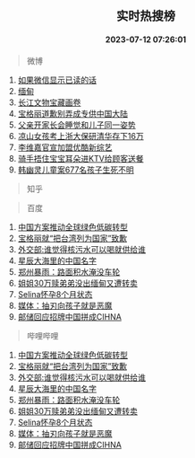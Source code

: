 <div align="center"><h2>实时热搜榜</h2><h4>2023-07-12 07:26:01</h4></div>

> 微博  

1. [如果微信显示已读的话](https://s.weibo.com/weibo?q=%23%E5%A6%82%E6%9E%9C%E5%BE%AE%E4%BF%A1%E6%98%BE%E7%A4%BA%E5%B7%B2%E8%AF%BB%E7%9A%84%E8%AF%9D%23&t=31&band_rank=1&Refer=top)<br />
2. [缅甸](https://s.weibo.com/weibo?q=%E7%BC%85%E7%94%B8&t=31&band_rank=2&Refer=top)<br />
3. [长江文物宝藏画卷](https://s.weibo.com/weibo?q=%23%E9%95%BF%E6%B1%9F%E6%96%87%E7%89%A9%E5%AE%9D%E8%97%8F%E7%94%BB%E5%8D%B7%23&t=31&band_rank=3&Refer=top)<br />
4. [宝格丽道歉别弄成专供中国大陆](https://s.weibo.com/weibo?q=%23%E5%AE%9D%E6%A0%BC%E4%B8%BD%E9%81%93%E6%AD%89%E5%88%AB%E5%BC%84%E6%88%90%E4%B8%93%E4%BE%9B%E4%B8%AD%E5%9B%BD%E5%A4%A7%E9%99%86%23&t=31&band_rank=4&Refer=top)<br />
5. [父亲开家长会睡觉和儿子同一姿势](https://s.weibo.com/weibo?q=%23%E7%88%B6%E4%BA%B2%E5%BC%80%E5%AE%B6%E9%95%BF%E4%BC%9A%E7%9D%A1%E8%A7%89%E5%92%8C%E5%84%BF%E5%AD%90%E5%90%8C%E4%B8%80%E5%A7%BF%E5%8A%BF%23&t=31&band_rank=5&Refer=top)<br />
6. [凉山女孩考上浙大保研清华存下16万](https://s.weibo.com/weibo?q=%23%E5%87%89%E5%B1%B1%E5%A5%B3%E5%AD%A9%E8%80%83%E4%B8%8A%E6%B5%99%E5%A4%A7%E4%BF%9D%E7%A0%94%E6%B8%85%E5%8D%8E%E5%AD%98%E4%B8%8B16%E4%B8%87%23&t=31&band_rank=6&Refer=top)<br />
7. [李维嘉官宣加盟优酷新综艺](https://s.weibo.com/weibo?q=%23%E6%9D%8E%E7%BB%B4%E5%98%89%E5%AE%98%E5%AE%A3%E5%8A%A0%E7%9B%9F%E4%BC%98%E9%85%B7%E6%96%B0%E7%BB%BC%E8%89%BA%23&t=31&band_rank=7&Refer=top)<br />
8. [骑手捂住宝宝耳朵进KTV给顾客送餐](https://s.weibo.com/weibo?q=%23%E9%AA%91%E6%89%8B%E6%8D%82%E4%BD%8F%E5%AE%9D%E5%AE%9D%E8%80%B3%E6%9C%B5%E8%BF%9BKTV%E7%BB%99%E9%A1%BE%E5%AE%A2%E9%80%81%E9%A4%90%23&t=31&band_rank=8&Refer=top)<br />
9. [韩幽灵儿童案677名孩子生死不明](https://s.weibo.com/weibo?q=%23%E9%9F%A9%E5%B9%BD%E7%81%B5%E5%84%BF%E7%AB%A5%E6%A1%88677%E5%90%8D%E5%AD%A9%E5%AD%90%E7%94%9F%E6%AD%BB%E4%B8%8D%E6%98%8E%23&t=31&band_rank=9&Refer=top)<br />

> 知乎  


> 百度  

1. [中国方案推动全球绿色低碳转型](https://www.baidu.com/s?wd=%E4%B8%AD%E5%9B%BD%E6%96%B9%E6%A1%88%E6%8E%A8%E5%8A%A8%E5%85%A8%E7%90%83%E7%BB%BF%E8%89%B2%E4%BD%8E%E7%A2%B3%E8%BD%AC%E5%9E%8B&sa=fyb_news&rsv_dl=fyb_news)<br />
2. [宝格丽就“把台湾列为国家”致歉](https://www.baidu.com/s?wd=%E5%AE%9D%E6%A0%BC%E4%B8%BD%E5%B0%B1%E2%80%9C%E6%8A%8A%E5%8F%B0%E6%B9%BE%E5%88%97%E4%B8%BA%E5%9B%BD%E5%AE%B6%E2%80%9D%E8%87%B4%E6%AD%89&sa=fyb_news&rsv_dl=fyb_news)<br />
3. [外交部:谁觉得核污水可以喝就供给谁](https://www.baidu.com/s?wd=%E5%A4%96%E4%BA%A4%E9%83%A8%3A%E8%B0%81%E8%A7%89%E5%BE%97%E6%A0%B8%E6%B1%A1%E6%B0%B4%E5%8F%AF%E4%BB%A5%E5%96%9D%E5%B0%B1%E4%BE%9B%E7%BB%99%E8%B0%81&sa=fyb_news&rsv_dl=fyb_news)<br />
4. [星辰大海里的中国名字](https://www.baidu.com/s?wd=%E6%98%9F%E8%BE%B0%E5%A4%A7%E6%B5%B7%E9%87%8C%E7%9A%84%E4%B8%AD%E5%9B%BD%E5%90%8D%E5%AD%97&sa=fyb_news&rsv_dl=fyb_news)<br />
5. [郑州暴雨：路面积水淹没车轮](https://www.baidu.com/s?wd=%E9%83%91%E5%B7%9E%E6%9A%B4%E9%9B%A8%EF%BC%9A%E8%B7%AF%E9%9D%A2%E7%A7%AF%E6%B0%B4%E6%B7%B9%E6%B2%A1%E8%BD%A6%E8%BD%AE&sa=fyb_news&rsv_dl=fyb_news)<br />
6. [姐姐30万赎弟弟没出缅甸又遭转卖](https://www.baidu.com/s?wd=%E5%A7%90%E5%A7%9030%E4%B8%87%E8%B5%8E%E5%BC%9F%E5%BC%9F%E6%B2%A1%E5%87%BA%E7%BC%85%E7%94%B8%E5%8F%88%E9%81%AD%E8%BD%AC%E5%8D%96&sa=fyb_news&rsv_dl=fyb_news)<br />
7. [Selina怀孕8个月状态](https://www.baidu.com/s?wd=Selina%E6%80%80%E5%AD%958%E4%B8%AA%E6%9C%88%E7%8A%B6%E6%80%81&sa=fyb_news&rsv_dl=fyb_news)<br />
8. [媒体：抽刃向孩子就是恶魔](https://www.baidu.com/s?wd=%E5%AA%92%E4%BD%93%EF%BC%9A%E6%8A%BD%E5%88%83%E5%90%91%E5%AD%A9%E5%AD%90%E5%B0%B1%E6%98%AF%E6%81%B6%E9%AD%94&sa=fyb_news&rsv_dl=fyb_news)<br />
9. [邮储回应招牌中国拼成CIHNA](https://www.baidu.com/s?wd=%E9%82%AE%E5%82%A8%E5%9B%9E%E5%BA%94%E6%8B%9B%E7%89%8C%E4%B8%AD%E5%9B%BD%E6%8B%BC%E6%88%90CIHNA&sa=fyb_news&rsv_dl=fyb_news)<br />

> 哔哩哔哩  

1. [中国方案推动全球绿色低碳转型](https://www.baidu.com/s?wd=%E4%B8%AD%E5%9B%BD%E6%96%B9%E6%A1%88%E6%8E%A8%E5%8A%A8%E5%85%A8%E7%90%83%E7%BB%BF%E8%89%B2%E4%BD%8E%E7%A2%B3%E8%BD%AC%E5%9E%8B&sa=fyb_news&rsv_dl=fyb_news)<br />
2. [宝格丽就“把台湾列为国家”致歉](https://www.baidu.com/s?wd=%E5%AE%9D%E6%A0%BC%E4%B8%BD%E5%B0%B1%E2%80%9C%E6%8A%8A%E5%8F%B0%E6%B9%BE%E5%88%97%E4%B8%BA%E5%9B%BD%E5%AE%B6%E2%80%9D%E8%87%B4%E6%AD%89&sa=fyb_news&rsv_dl=fyb_news)<br />
3. [外交部:谁觉得核污水可以喝就供给谁](https://www.baidu.com/s?wd=%E5%A4%96%E4%BA%A4%E9%83%A8%3A%E8%B0%81%E8%A7%89%E5%BE%97%E6%A0%B8%E6%B1%A1%E6%B0%B4%E5%8F%AF%E4%BB%A5%E5%96%9D%E5%B0%B1%E4%BE%9B%E7%BB%99%E8%B0%81&sa=fyb_news&rsv_dl=fyb_news)<br />
4. [星辰大海里的中国名字](https://www.baidu.com/s?wd=%E6%98%9F%E8%BE%B0%E5%A4%A7%E6%B5%B7%E9%87%8C%E7%9A%84%E4%B8%AD%E5%9B%BD%E5%90%8D%E5%AD%97&sa=fyb_news&rsv_dl=fyb_news)<br />
5. [郑州暴雨：路面积水淹没车轮](https://www.baidu.com/s?wd=%E9%83%91%E5%B7%9E%E6%9A%B4%E9%9B%A8%EF%BC%9A%E8%B7%AF%E9%9D%A2%E7%A7%AF%E6%B0%B4%E6%B7%B9%E6%B2%A1%E8%BD%A6%E8%BD%AE&sa=fyb_news&rsv_dl=fyb_news)<br />
6. [姐姐30万赎弟弟没出缅甸又遭转卖](https://www.baidu.com/s?wd=%E5%A7%90%E5%A7%9030%E4%B8%87%E8%B5%8E%E5%BC%9F%E5%BC%9F%E6%B2%A1%E5%87%BA%E7%BC%85%E7%94%B8%E5%8F%88%E9%81%AD%E8%BD%AC%E5%8D%96&sa=fyb_news&rsv_dl=fyb_news)<br />
7. [Selina怀孕8个月状态](https://www.baidu.com/s?wd=Selina%E6%80%80%E5%AD%958%E4%B8%AA%E6%9C%88%E7%8A%B6%E6%80%81&sa=fyb_news&rsv_dl=fyb_news)<br />
8. [媒体：抽刃向孩子就是恶魔](https://www.baidu.com/s?wd=%E5%AA%92%E4%BD%93%EF%BC%9A%E6%8A%BD%E5%88%83%E5%90%91%E5%AD%A9%E5%AD%90%E5%B0%B1%E6%98%AF%E6%81%B6%E9%AD%94&sa=fyb_news&rsv_dl=fyb_news)<br />
9. [邮储回应招牌中国拼成CIHNA](https://www.baidu.com/s?wd=%E9%82%AE%E5%82%A8%E5%9B%9E%E5%BA%94%E6%8B%9B%E7%89%8C%E4%B8%AD%E5%9B%BD%E6%8B%BC%E6%88%90CIHNA&sa=fyb_news&rsv_dl=fyb_news)<br />
